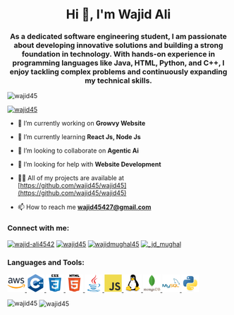 <h1 align="center">Hi 👋, I'm Wajid Ali</h1>
<h3 align="center">As a dedicated software engineering student, I am passionate about developing innovative solutions and building a strong foundation in technology. With hands-on experience in programming languages like Java, HTML, Python, and C++, I enjoy tackling complex problems and continuously expanding my technical skills.</h3>

<p align="left"> <img src="https://komarev.com/ghpvc/?username=wajid45&label=Profile%20views&color=0e75b6&style=flat" alt="wajid45" /> </p>

<p align="left"> <a href="https://github.com/ryo-ma/github-profile-trophy"><img src="https://github-profile-trophy.vercel.app/?username=wajid45" alt="wajid45" /></a> </p>

- 🔭 I’m currently working on **Growvy Website**

- 🌱 I’m currently learning **React Js, Node Js**

- 👯 I’m looking to collaborate on **Agentic Ai**

- 🤝 I’m looking for help with **Website Development**

- 👨‍💻 All of my projects are available at [https://github.com/wajid45/wajid45](https://github.com/wajid45/wajid45)

- 📫 How to reach me **wajid45427@gmail.com**

<h3 align="left">Connect with me:</h3>
<p align="left">
<a href="https://linkedin.com/in/wajid-ali4542" target="blank"><img align="center" src="https://raw.githubusercontent.com/rahuldkjain/github-profile-readme-generator/master/src/images/icons/Social/linked-in-alt.svg" alt="wajid-ali4542" height="30" width="40" /></a>
<a href="https://codesandbox.com/wajid45" target="blank"><img align="center" src="https://raw.githubusercontent.com/rahuldkjain/github-profile-readme-generator/master/src/images/icons/Social/codesandbox.svg" alt="wajid45" height="30" width="40" /></a>
<a href="https://fb.com/wajidmughal45" target="blank"><img align="center" src="https://raw.githubusercontent.com/rahuldkjain/github-profile-readme-generator/master/src/images/icons/Social/facebook.svg" alt="wajidmughal45" height="30" width="40" /></a>
<a href="https://instagram.com/_jd_mughal" target="blank"><img align="center" src="https://raw.githubusercontent.com/rahuldkjain/github-profile-readme-generator/master/src/images/icons/Social/instagram.svg" alt="_jd_mughal" height="30" width="40" /></a>
</p>

<h3 align="left">Languages and Tools:</h3>
<p align="left"> <a href="https://aws.amazon.com" target="_blank" rel="noreferrer"> <img src="https://raw.githubusercontent.com/devicons/devicon/master/icons/amazonwebservices/amazonwebservices-original-wordmark.svg" alt="aws" width="40" height="40"/> </a> <a href="https://www.w3schools.com/cpp/" target="_blank" rel="noreferrer"> <img src="https://raw.githubusercontent.com/devicons/devicon/master/icons/cplusplus/cplusplus-original.svg" alt="cplusplus" width="40" height="40"/> </a> <a href="https://www.w3schools.com/css/" target="_blank" rel="noreferrer"> <img src="https://raw.githubusercontent.com/devicons/devicon/master/icons/css3/css3-original-wordmark.svg" alt="css3" width="40" height="40"/> </a> <a href="https://www.w3.org/html/" target="_blank" rel="noreferrer"> <img src="https://raw.githubusercontent.com/devicons/devicon/master/icons/html5/html5-original-wordmark.svg" alt="html5" width="40" height="40"/> </a> <a href="https://www.java.com" target="_blank" rel="noreferrer"> <img src="https://raw.githubusercontent.com/devicons/devicon/master/icons/java/java-original.svg" alt="java" width="40" height="40"/> </a> <a href="https://developer.mozilla.org/en-US/docs/Web/JavaScript" target="_blank" rel="noreferrer"> <img src="https://raw.githubusercontent.com/devicons/devicon/master/icons/javascript/javascript-original.svg" alt="javascript" width="40" height="40"/> </a> <a href="https://www.linux.org/" target="_blank" rel="noreferrer"> <img src="https://raw.githubusercontent.com/devicons/devicon/master/icons/linux/linux-original.svg" alt="linux" width="40" height="40"/> </a> <a href="https://www.mongodb.com/" target="_blank" rel="noreferrer"> <img src="https://raw.githubusercontent.com/devicons/devicon/master/icons/mongodb/mongodb-original-wordmark.svg" alt="mongodb" width="40" height="40"/> </a> <a href="https://www.mysql.com/" target="_blank" rel="noreferrer"> <img src="https://raw.githubusercontent.com/devicons/devicon/master/icons/mysql/mysql-original-wordmark.svg" alt="mysql" width="40" height="40"/> </a> <a href="https://www.python.org" target="_blank" rel="noreferrer"> <img src="https://raw.githubusercontent.com/devicons/devicon/master/icons/python/python-original.svg" alt="python" width="40" height="40"/> </a> </p>

<p><img align="left" src="https://github-readme-stats.vercel.app/api/top-langs?username=wajid45&show_icons=true&locale=en&layout=compact" alt="wajid45" /></p>

<p>&nbsp;<img align="center" src="https://github-readme-stats.vercel.app/api?username=wajid45&show_icons=true&locale=en" alt="wajid45" /></p>
